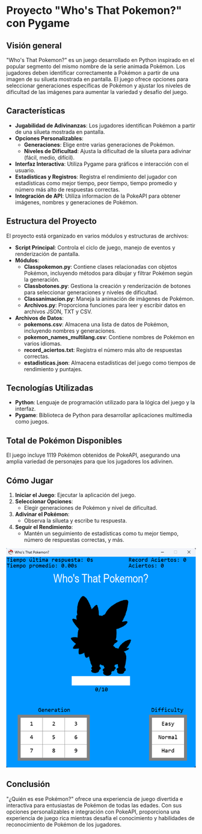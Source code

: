 # Proyecto "Who's That Pokemon?" con Pygame

## Visión general

"Who's That Pokemon?" es un juego desarrollado en Python inspirado en el popular segmento del mismo nombre de la serie animada Pokémon. Los jugadores deben identificar correctamente a Pokémon a partir de una imagen de su silueta mostrada en pantalla. El juego ofrece opciones para seleccionar generaciones específicas de Pokémon y ajustar los niveles de dificultad de las imágenes para aumentar la variedad y desafío del juego.

## Características

- **Jugabilidad de Adivinanzas**: Los jugadores identifican Pokémon a partir de una silueta mostrada en pantalla.
- **Opciones Personalizables**:
  - **Generaciones**: Elige entre varias generaciones de Pokémon.
  - **Niveles de Dificultad**: Ajusta la dificultad de la silueta para adivinar (fácil, medio, difícil).
- **Interfaz Interactiva**: Utiliza Pygame para gráficos e interacción con el usuario.
- **Estadísticas y Registros**: Registra el rendimiento del jugador con estadísticas como mejor tiempo, peor tiempo, tiempo promedio y número más alto de respuestas correctas.
- **Integración de API**: Utiliza informacion de la PokeAPI para obtener imágenes, nombres y generaciones de Pokémon.

## Estructura del Proyecto

El proyecto está organizado en varios módulos y estructuras de archivos:

- **Script Principal**: Controla el ciclo de juego, manejo de eventos y renderización de pantalla.
- **Módulos**:
  - **Classpokemon.py**: Contiene clases relacionadas con objetos Pokémon, incluyendo métodos para dibujar y filtrar Pokémon según la generación.
  - **Classbotones.py**: Gestiona la creación y renderización de botones para seleccionar generaciones y niveles de dificultad.
  - **Classanimacion.py**: Maneja la animación de imágenes de Pokémon.
  - **Archivos.py**: Proporciona funciones para leer y escribir datos en archivos JSON, TXT y CSV.
- **Archivos de Datos**:
  - **pokemons.csv**: Almacena una lista de datos de Pokémon, incluyendo nombres y generaciones.
  - **pokemon_names_multilang.csv**: Contiene nombres de Pokémon en varios idiomas.
  - **record_aciertos.txt**: Registra el número más alto de respuestas correctas.
  - **estadisticas.json**: Almacena estadísticas del juego como tiempos de rendimiento y puntajes.

## Tecnologías Utilizadas

- **Python**: Lenguaje de programación utilizado para la lógica del juego y la interfaz.
- **Pygame**: Biblioteca de Python para desarrollar aplicaciones multimedia como juegos.

## Total de Pokémon Disponibles

El juego incluye 1119 Pokémon obtenidos de PokeAPI, asegurando una amplia variedad de personajes para que los jugadores los adivinen.

## Cómo Jugar

1. **Iniciar el Juego**: Ejecutar la aplicación del juego.
2. **Seleccionar Opciones**:
   - Elegir generaciones de Pokémon y nivel de dificultad.
3. **Adivinar el Pokémon**:
   - Observa la silueta y escribe tu respuesta.
4. **Seguir el Rendimiento**:
   - Mantén un seguimiento de estadísticas como tu mejor tiempo, número de respuestas correctas, y más.

![Pantalla del Juego](Recursos/Imagen_readme/Pantalla_Juego.png)

## Conclusión

"¿Quién es ese Pokémon?" ofrece una experiencia de juego divertida e interactiva para entusiastas de Pokémon de todas las edades. Con sus opciones personalizables e integración con PokeAPI, proporciona una experiencia de juego rica mientras desafía el conocimiento y habilidades de reconocimiento de Pokémon de los jugadores.